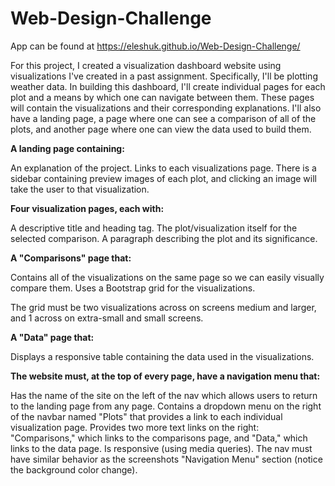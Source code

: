 # Web-Design-Challenge

App can be found at https://eleshuk.github.io/Web-Design-Challenge/

For this project, I created a visualization dashboard website using visualizations I've created in a past assignment. Specifically, I'll be plotting weather data.
In building this dashboard, I'll create individual pages for each plot and a means by which one can navigate between them. These pages will contain the visualizations and their corresponding explanations. I'll also have a landing page, a page where one can see a comparison of all of the plots, and another page where one can view the data used to build them.

**A landing page containing:**

An explanation of the project.
Links to each visualizations page. There is a sidebar containing preview images of each plot, and clicking an image will take the user to that visualization.


**Four visualization pages, each with:**

A descriptive title and heading tag.
The plot/visualization itself for the selected comparison.
A paragraph describing the plot and its significance.


**A "Comparisons" page that:**

Contains all of the visualizations on the same page so we can easily visually compare them.
Uses a Bootstrap grid for the visualizations.

The grid must be two visualizations across on screens medium and larger, and 1 across on extra-small and small screens.


**A "Data" page that:**

Displays a responsive table containing the data used in the visualizations.


**The website must, at the top of every page, have a navigation menu that:**

Has the name of the site on the left of the nav which allows users to return to the landing page from any page.
Contains a dropdown menu on the right of the navbar named "Plots" that provides a link to each individual visualization page.
Provides two more text links on the right: "Comparisons," which links to the comparisons page, and "Data," which links to the data page.
Is responsive (using media queries). The nav must have similar behavior as the screenshots "Navigation Menu" section (notice the background color change).

